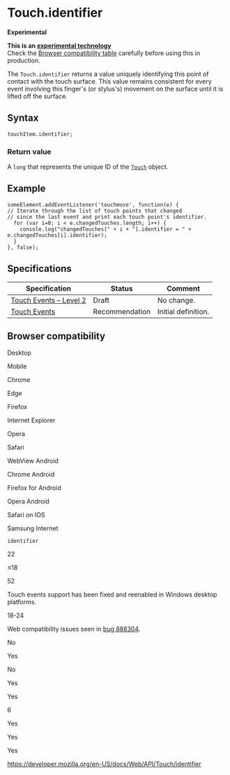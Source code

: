 Touch.identifier
================

**Experimental**

**This is an [experimental technology](https://developer.mozilla.org/en-US/docs/MDN/Guidelines/Conventions_definitions#experimental)**  
Check the [Browser compatibility table](#browser_compatibility) carefully before using this in production.

The `Touch.identifier` returns a value uniquely identifying this point of contact with the touch surface. This value remains consistent for every event involving this finger's (or stylus's) movement on the surface until it is lifted off the surface.

Syntax
------

    touchItem.identifier;

### Return value

A `long` that represents the unique ID of the [`Touch`](../touch) object.

Example
-------

    someElement.addEventListener('touchmove', function(e) {
    // Iterate through the list of touch points that changed
    // since the last event and print each touch point's identifier.
      for (var i=0; i < e.changedTouches.length; i++) {
        console.log("changedTouches[" + i + "].identifier = " + e.changedTouches[i].identifier);
      }
    }, false);

Specifications
--------------

<table><thead><tr class="header"><th>Specification</th><th>Status</th><th>Comment</th></tr></thead><tbody><tr class="odd"><td><a href="https://w3c.github.io/touch-events/#dom-touch-identifier">Touch Events – Level 2</a></td><td><span class="spec-draft">Draft</span></td><td>No change.</td></tr><tr class="even"><td><a href="https://www.w3.org/TR/touch-events/#widl-Touch-identifier">Touch Events</a></td><td><span class="spec-rec">Recommendation</span></td><td>Initial definition.</td></tr></tbody></table>

Browser compatibility
---------------------

Desktop

Mobile

Chrome

Edge

Firefox

Internet Explorer

Opera

Safari

WebView Android

Chrome Android

Firefox for Android

Opera Android

Safari on IOS

Samsung Internet

`identifier`

22

≤18

52

Touch events support has been fixed and reenabled in Windows desktop platforms.

18-24

Web compatibility issues seen in [bug 888304](https://bugzil.la/888304).

No

Yes

No

Yes

Yes

6

Yes

Yes

Yes

<a href="https://developer.mozilla.org/en-US/docs/Web/API/Touch/identifier" class="_attribution-link">https://developer.mozilla.org/en-US/docs/Web/API/Touch/identifier</a>
